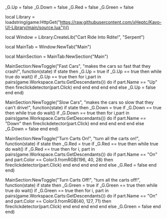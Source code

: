 _G.Up = false
_G.Down = false
_G.Red = false
_G.Green = false

local Library = loadstring(game:HttpGet("https://raw.githubusercontent.com/xHeptc/Kavo-UI-Library/main/source.lua"))()

local Window = Library.CreateLib("Cart Ride Into Rdite!", "Serpent")

local MainTab = Window:NewTab("Main")

local MainSection = MainTab:NewSection("Main")

MainSection:NewToggle("Fast Cars", "makes the cars so fast that they crash!", function(state)
    if state then
        _G.Up = true
        if _G.Up == true then
            while true do wait()
                if _G.Up == true then
                    for i,part in pairs(game.Workspace.Carts:GetDescendants()) do
                        if part.Name == "Up" then
                            fireclickdetector(part.Click)
                        end
                    end 
                end
            end
        end
    else
       _G.Up = false
    end
end)

MainSection:NewToggle("Slow Cars", "makes the cars so slow that they can't drive!", function(state)
    if state then
        _G.Down = true
        if _G.Down == true then
            while true do wait()
                if _G.Down == true then
                    for i,part in pairs(game.Workspace.Carts:GetDescendants()) do
                        if part.Name == "Down" then
                            fireclickdetector(part.Click)
                        end
                    end 
                end
            end
        end
    else
       _G.Down = false
    end
end)

MainSection:NewToggle("Turn Carts On!", "turn all the carts on!", function(state)
    if state then
        _G.Red = true
        if _G.Red == true then
            while true do wait()
                if _G.Red == true then
                    for i, part in pairs(game.Workspace.Carts:GetDescendants()) do
                        if part.Name == "On" and part.Color == Color3.fromRGB(196, 40, 28) then
                            fireclickdetector(part.Click) 
                        end
                    end
                end
            end
        end
    else
       _G.Red = false
    end
end)

MainSection:NewToggle("Turn Carts Off!", "turn all the carts off!", function(state)
    if state then
        _G.Green = true
        if _G.Green == true then
            while true do wait()
                if _G.Green == true then
                    for i, part in pairs(game.Workspace.Carts:GetDescendants()) do
                        if part.Name == "On" and part.Color == Color3.fromRGB(40, 127, 71) then
                            fireclickdetector(part.Click) 
                        end
                    end
                end
            end
        end
    else
       _G.Green = false
    end
end)

